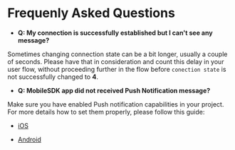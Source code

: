 # Frequenly Asked Questions

- **Q: My connection is successfully established but I can't see any message?**

Sometimes changing connection state can be a bit longer, usually a couple of seconds. Please have that in consideration and count this delay in your user flow, without proceeding further in the flow before `conection state` is not successfully changed to **4**.

- **Q: MobileSDK app did not received Push Notification message?**

Make sure you have enabled Push notification capabilities in your project. 
For more details how to set them properly, please follow this guide: 

- [iOS](https://developer.apple.com/library/archive/documentation/Miscellaneous/Reference/EntitlementKeyReference/Chapters/EnablingLocalAndPushNotifications.html)

-  [Android](https://developers.google.com/web/ilt/pwa/introduction-to-push-notifications)

